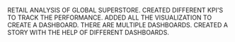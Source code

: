 RETAIL ANALYSIS OF GLOBAL SUPERSTORE.
CREATED DIFFERENT KPI'S TO TRACK THE PERFORMANCE.
ADDED ALL THE VISUALIZATION TO CREATE A DASHBOARD.
THERE ARE MULTIPLE DASHBOARDS.
CREATED A STORY WITH THE HELP OF DIFFERENT DASHBOARDS.
